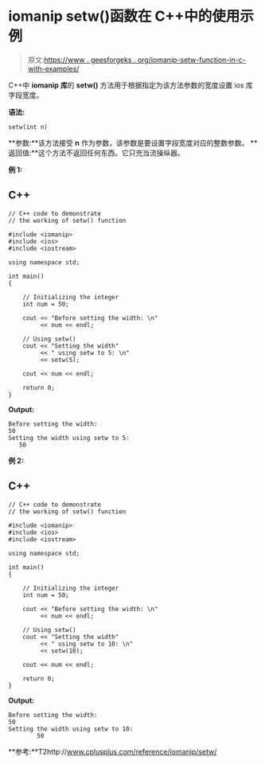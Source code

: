 # iomanip setw()函数在 C++中的使用示例

> 原文:[https://www . geesforgeks . org/iomanip-setw-function-in-c-with-examples/](https://www.geeksforgeeks.org/iomanip-setw-function-in-c-with-examples/)

C++中 **iomanip 库**的 **setw()** 方法用于根据指定为该方法参数的宽度设置 ios 库字段宽度。

**语法:**

```
setw(int n)
```

**参数:**该方法接受 **n** 作为参数，该参数是要设置字段宽度对应的整数参数。
**返回值:**这个方法不返回任何东西。它只充当流操纵器。

**例 1:**

## C++

```
// C++ code to demonstrate
// the working of setw() function

#include <iomanip>
#include <ios>
#include <iostream>

using namespace std;

int main()
{

    // Initializing the integer
    int num = 50;

    cout << "Before setting the width: \n"
         << num << endl;

    // Using setw()
    cout << "Setting the width"
         << " using setw to 5: \n"
         << setw(5);

    cout << num << endl;

    return 0;
}
```

**Output:** 

```
Before setting the width: 
50
Setting the width using setw to 5: 
   50
```

**例 2:**

## C++

```
// C++ code to demonstrate
// the working of setw() function

#include <iomanip>
#include <ios>
#include <iostream>

using namespace std;

int main()
{

    // Initializing the integer
    int num = 50;

    cout << "Before setting the width: \n"
         << num << endl;

    // Using setw()
    cout << "Setting the width"
         << " using setw to 10: \n"
         << setw(10);

    cout << num << endl;

    return 0;
}
```

**Output:** 

```
Before setting the width: 
50
Setting the width using setw to 10: 
        50
```

**参考:**T2http://www.cplusplus.com/reference/iomanip/setw/